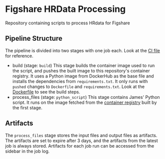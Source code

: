 # Figshare HRData Processing

Repository containing scripts to process HRdata for Figshare

## Pipeline Structure

The pipeline is divided into two stages with one job each. Look at the [CI file](.gitlab-ci.yml) for reference.
- build (stage: `build`)
  This stage builds the container image used to run the script, and pushes the built image to this repository's container registry. It uses a Python image from DockerHub as the base file and installs the dependencies from `requirements.txt`. It only runs with `pushed` changes to `Dockerfile` and `requirements.txt`. Look at the [Dockerfile](Dockerfile) to see the build steps.
- process_files (stage: `python_script`)
  This stage contains James' Python script. It runs on the image fetched from the [container registry](https://code.vt.edu/library-systems/figshare-hrdata-processing/container_registry) built by the first stage.

## Artifacts

The `process_files` stage stores the input files and output files as artifacts. The artifacts are set to expire after 3 days, and the artifacts from the latest job is always stored. Artifacts for each job run can be accessed from the sidebar in the job log.
